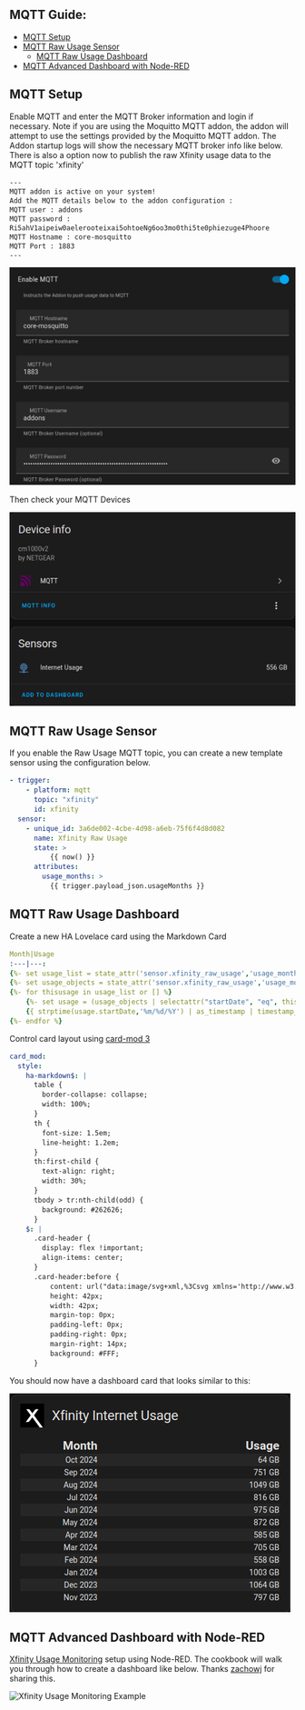 ## MQTT Guide:
- [MQTT Setup](#mqtt-setup)
- [MQTT Raw Usage Sensor](#mqtt-raw-usage-sensor)
  - [MQTT Raw Usage Dashboard](#mqtt-raw-usage-dashboard)
- [MQTT Advanced Dashboard with Node-RED](#mqtt-advanced-dashboard-with-node-red)


## MQTT Setup

Enable MQTT and enter the MQTT Broker information and login if necessary. Note if you are using the Moquitto MQTT addon, the addon will attempt to use the settings provided by the Moquitto MQTT addon. The Addon startup logs will show the necessary MQTT broker info like below. There is also a option now to publish the raw Xfinity usage data to the MQTT topic 'xfinity'

```text
---
MQTT addon is active on your system!
Add the MQTT details below to the addon configuration :
MQTT user : addons
MQTT password : Ri5ahV1aipeiw0aelerooteixai5ohtoeNg6oo3mo0thi5te0phiezuge4Phoore
MQTT Hostname : core-mosquitto
MQTT Port : 1883
---
```

![Enable MQTT](./images/mqtt_enable_service.png)

Then check your MQTT Devices

![MQTT Device](./images/mqtt_device.png)

## MQTT Raw Usage Sensor

If you enable the Raw Usage MQTT topic, you can create a new template sensor using the configuration below.

```yaml
- trigger:
    - platform: mqtt
      topic: "xfinity"
      id: xfinity
  sensor:
    - unique_id: 3a6de002-4cbe-4d98-a6eb-75f6f4d8d082
      name: Xfinity Raw Usage
      state: >
          {{ now() }}
      attributes:
        usage_months: >
          {{ trigger.payload_json.usageMonths }}
```

## MQTT Raw Usage Dashboard

Create a new HA Lovelace card using the Markdown Card

```yaml
Month|Usage
:---|---:	
{%- set usage_list = state_attr('sensor.xfinity_raw_usage','usage_months')  | map(attribute='startDate') | reverse | list %}
{%- set usage_objects = state_attr('sensor.xfinity_raw_usage','usage_months')  %}
{%- for thisusage in usage_list or [] %}
    {%- set usage = (usage_objects | selectattr("startDate", "eq", thisusage) | list)[0] %}
    {{ strptime(usage.startDate,'%m/%d/%Y') | as_timestamp | timestamp_custom("%b %Y") }} | {{ usage.totalUsage }} GB 
{%- endfor %}

```

Control card layout using [card-mod 3](https://github.com/thomasloven/lovelace-card-mod)

```yaml
card_mod:
  style:
    ha-markdown$: |
      table {
        border-collapse: collapse;
        width: 100%;
      }
      th {
        font-size: 1.5em;
        line-height: 1.2em;
      }
      th:first-child {
        text-align: right;
        width: 30%;
      }
      tbody > tr:nth-child(odd) {
        background: #262626;
      }
    $: |
      .card-header {
        display: flex !important;
        align-items: center;
      }
      .card-header:before {
          content: url("data:image/svg+xml,%3Csvg xmlns='http://www.w3.org/2000/svg' version='1' width='42' height='42' viewBox='0 0 700 700'%3E%3Cpath fill='%23000' d='M0 350v350h571l-9-12.3c-5-6.7-53.7-73.9-108.3-149.4-54.5-75.5-99.5-137.1-99.9-137-.4.1-19.9 25.6-43.3 56.7-45.5 60.5-52.1 68.1-63.7 73.8-12 5.9-16 6.4-52 6.9-18.1.3-32.8.2-32.8-.1 0-.3 32.6-44.5 72.5-98.3 39.8-53.8 72.4-98.1 72.2-98.5-.1-.4-29.4-40.4-65.2-88.9-35.7-48.5-65.4-88.8-65.8-89.6-.8-1.2 3.8-1.4 35.5-1.1 34.8.4 36.6.5 42.8 2.7 9.2 3.2 16.5 8 23.7 15.3 3.4 3.5 21.8 27.9 40.8 54.3 19 26.4 34.9 48.1 35.3 48.2.4.1 16.9-21.6 36.7-48.4 19.8-26.7 38.6-51.2 41.8-54.4 6.8-6.8 14.7-11.8 23.7-15 6.2-2.2 8-2.3 42.9-2.7 29.8-.3 36.2-.1 35.5 1-.5.7-30.5 41-66.7 89.6-36.2 48.6-65.7 88.9-65.5 89.7.2.7 59 81.4 130.8 179.4l130.5 178 18.3.1H700V0H0v350z'/%3E%3C/svg%3E");
          height: 42px;
          width: 42px;
          margin-top: 0px;
          padding-left: 0px;
          padding-right: 0px;
          margin-right: 14px;
          background: #FFF;
      }

```

You should now have a dashboard card that looks similar to this:

![MQTT Markdown Card](./images/mqtt_markdown_card.png)

## MQTT Advanced Dashboard with Node-RED

[Xfinity Usage Monitoring](https://zachowj.github.io/node-red-contrib-home-assistant-websocket/cookbook/xfinity/#xfinity-usage-monitoring) setup using Node-RED. The cookbook will walk you through how to create a dashboard like below. Thanks [zachowj](https://github.com/zachowj) for sharing this.

![Xfinity Usage Monitoring Example](https://zachowj.github.io/node-red-contrib-home-assistant-websocket/assets/dashboard-BgzAEbsi.png)